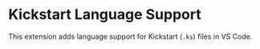 # Kickstart Language Support

This extension adds language support for Kickstart (`.ks`) files in VS Code.
